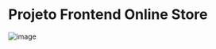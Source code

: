 # Projeto Frontend Online Store

![image](https://user-images.githubusercontent.com/64482847/218309202-e3c21ed8-c345-45ad-8ca2-a27c80191b58.png)

